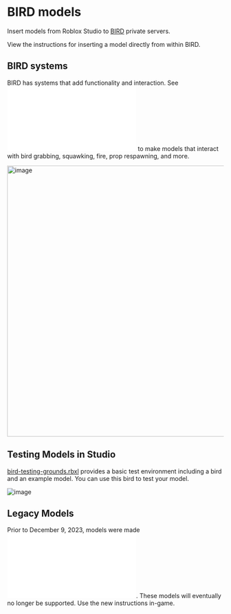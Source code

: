 # BIRD models

Insert models from Roblox Studio to [BIRD](https://www.roblox.com/games/3633505977/BIRD) private servers.

View the instructions for inserting a model directly from within BIRD.

## BIRD systems

BIRD has systems that add functionality and interaction. See ![BIRDsystems](BIRDsystems.md) to make models that interact with bird grabbing, squawking, fire, prop respawning, and more.

<img width="629" alt="image" src="https://github.com/BouyertheDestroyer/BIRDmod/assets/150331530/67bcaf7a-82c2-4bd4-bd6a-26f6160d87c3">

## Testing Models in Studio

[bird-testing-grounds.rbxl](https://github.com/BouyertheDestroyer/BIRDmod/raw/main/bird-testing-grounds.rbxl) provides a basic test environment including a bird and an example model. You can use this bird to test your model.

![image](https://github.com/BouyertheDestroyer/BIRD_models/assets/150331530/058f8fc4-4f8f-46e2-a761-91c65e49e601)

## Legacy Models

Prior to December 9, 2023, models were made ![with the old instructions](LegacyInstructions.md). These models will eventually no longer be supported. Use the new instructions in-game.
